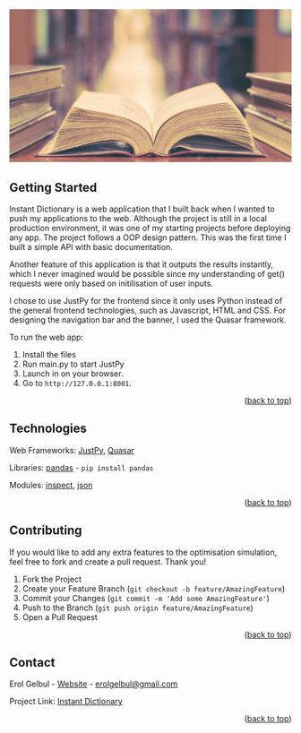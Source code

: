 <div id="top"></div>

<div style="text-align:center"><img src="images/cover.png" /></div>

<!-- ABOUT THE PROJECT -->
## Getting Started

Instant Dictionary is a web application that I built back when I wanted to push my applications to the web.
Although the project is still in a local production environment, it was one of my starting projects before
deploying any app. The project follows a OOP design pattern. This was the first time I built a simple API
with basic documentation.

Another feature of this application is that it outputs the results instantly, which I never imagined would
be possible since my understanding of get() requests were only based on initilisation of user inputs.

I chose to use JustPy for the frontend since it only uses Python instead of the general frontend technologies,
such as Javascript, HTML and CSS. For designing the navigation bar and the banner, I used the Quasar framework.


To run the web app:

1. Install the files
2. Run main.py to start JustPy
3. Launch in on your browser.
4. Go to `http://127.0.0.1:8001`.

<p align="right">(<a href="#top">back to top</a>)</p>


<!-- TECH -->
## Technologies

Web Frameworks: [JustPy](https://justpy.io/), [Quasar](https://quasar.dev/)

Libraries: [pandas](https://pandas.pydata.org/) - `pip install pandas`

Modules: [inspect](https://docs.python.org/3/library/inspect.html), [json](https://docs.python.org/3/library/json.html)


<p align="right">(<a href="#top">back to top</a>)</p>

<!-- CONTRIBUTING -->
## Contributing

If you would like to add any extra features to the optimisation simulation, feel free to fork and create a pull request. Thank you!

1. Fork the Project
2. Create your Feature Branch (`git checkout -b feature/AmazingFeature`)
3. Commit your Changes (`git commit -m 'Add some AmazingFeature'`)
4. Push to the Branch (`git push origin feature/AmazingFeature`)
5. Open a Pull Request

<p align="right">(<a href="#top">back to top</a>)</p>




<!-- CONTACT -->
## Contact

Erol Gelbul - [Website](http://www.erolgelbul.com) - erolgelbul@gmail.com

Project Link: [Instant Dictionary](https://github.com/ErolGelbul/instant_dictionary)

<p align="right">(<a href="#top">back to top</a>)</p>
